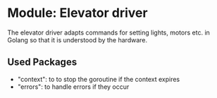 Module: Elevator driver
======================
The elevator driver adapts commands for setting lights, motors etc. in Golang so that it is understood by the hardware.

Used Packages
--------------
- "context": 	to to stop the goroutine if the context expires
- "errors":	to handle errors if they occur